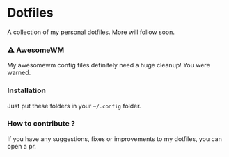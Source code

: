 # Dotfiles
A collection of my personal dotfiles.
More will follow soon.

### ⚠️ AwesomeWM
My awesomewm config files definitely need a huge cleanup! You were warned.


### Installation
Just put these folders in your `~/.config` folder.

### How to contribute ?
If you have any suggestions, fixes or improvements to my dotfiles, you can open a pr.

